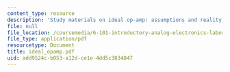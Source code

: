 ```yaml
---
content_type: resource
description: 'Study materials on ideal op-amp: assumptions and reality.'
file: null
file_location: /coursemedia/6-101-introductory-analog-electronics-laboratory-spring-2007/add9524cb053a12dce1e4dd5c3834847_ideal_opamp.pdf
file_type: application/pdf
resourcetype: Document
title: ideal_opamp.pdf
uid: add9524c-b053-a12d-ce1e-4dd5c3834847
---
```

